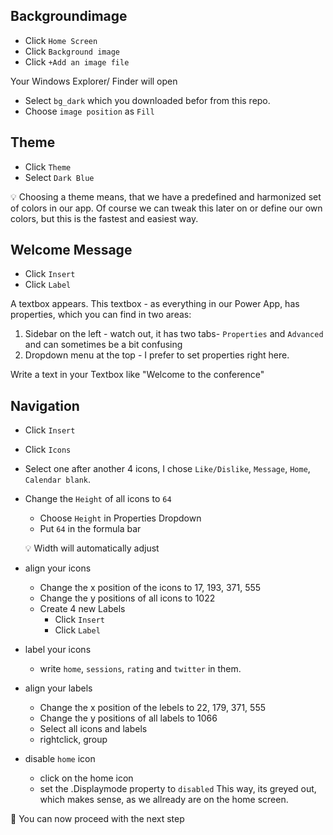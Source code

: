 ## Backgroundimage

* Click `Home Screen`
* Click `Background image`
* Click `+Add an image file`

Your Windows Explorer/ Finder will open

* Select `bg_dark` which you downloaded befor from this repo. 
* Choose `image position` as `Fill`

## Theme

* Click `Theme`
* Select `Dark Blue`

💡 Choosing a theme means, that we have a predefined and harmonized set of colors in our app. Of course we can tweak this later on or define our own colors, but this is the fastest and easiest way. 

## Welcome Message

* Click `Insert`
* Click `Label`

A textbox appears. This textbox - as everything in our Power App, has properties, which you can find in two areas: 

1. Sidebar on the left - watch out, it has two tabs- `Properties` and `Advanced` and can sometimes be a bit confusing
2. Dropdown menu at the top - I prefer to set properties right here.

Write a text in your Textbox like "Welcome to the conference"

## Navigation

* Click `Insert`
* Click `Icons`
* Select one after another 4 icons, I chose `Like/Dislike`, `Message`, `Home`, `Calendar blank`. 
* Change the `Height` of all icons to `64`
  * Choose `Height` in Properties Dropdown
  * Put `64` in the formula bar
  
  💡 Width will automatically adjust
  
* align your icons
  * Change the x position of the icons to 17, 193, 371, 555
  * Change the y positions of all icons to 1022
  * Create 4 new Labels 
    * Click `Insert`
    * Click `Label`
* label your icons
  * write `home`, `sessions`, `rating` and `twitter` in them. 
* align your labels
  * Change the x position of the lebels to 22, 179, 371, 555
  * Change the y positions of all labels to 1066
  * Select all icons and labels
  * rightclick, group
* disable `home` icon
  * click on the home icon 
  * set the .Displaymode property to `disabled`
 This way, its greyed out, which makes sense, as we allready are on the home screen.
 
 🚀 You can now proceed with the next step 
 
 





